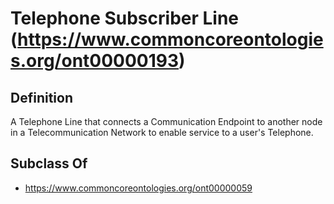 # Telephone Subscriber Line (https://www.commoncoreontologies.org/ont00000193)

## Definition
A Telephone Line that connects a Communication Endpoint to another node in a Telecommunication Network to enable service to a user's Telephone.

## Subclass Of
- https://www.commoncoreontologies.org/ont00000059


